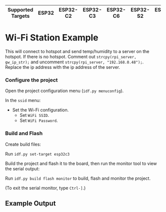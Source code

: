 | Supported Targets | ESP32 | ESP32-C2 | ESP32-C3 | ESP32-C6 | ESP32-S2 | ESP32-S3 |
| ----------------- | ----- | -------- | -------- | -------- | -------- | -------- |

# Wi-Fi Station Example

This will connect to hotspot and send temp/humidity to a server on the hotspot. If there is no hotspot. Comment out ``strcpy(rpi_server, gw_ip_str);`` and uncomment ``strcpy(rpi_server, "192.168.0.48");``. Replace the ip address with the ip address of the server.

### Configure the project

Open the project configuration menu (`idf.py menuconfig`).

In the `ssid` menu:

* Set the Wi-Fi configuration.
    * Set `WiFi SSID`.
    * Set `WiFi Password`.

### Build and Flash

Create build files:

Run `idf.py set-target esp32c3`

Build the project and flash it to the board, then run the monitor tool to view the serial output:

Run `idf.py build flash monitor` to build, flash and monitor the project.

(To exit the serial monitor, type ``Ctrl-]``.)


## Example Output
